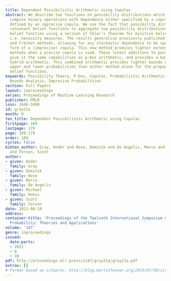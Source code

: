 ```yaml
---
title: Dependent Possibilistic Arithmetic using Copulas
abstract: We describe two functions on possibility distributions which allow one to
  compute binary operations with dependence either specified by a copula or partially
  defined by an imprecise copula. We use the fact that possibility distributions are
  consonant belief functions to aggregate two possibility distributions into a bivariate
  belief function using a version of Sklar’s theorem for minitive belief functions,
  i.e. necessity measures. The results generalise previously published independent
  and Fréchet methods, allowing for any stochastic dependence to be specified in the
  form of a (imprecise) copula. This new method produces tighter extensions than previous
  methods when a precise copula is used. These latest additions to possibilistic arithmetic
  give it the same capabilities as p-box arithmetic, and provides a basis for a p-box/possibility
  hybrid arithmetic. This combined arithmetic provides tighter bounds on the exact
  upper and lower probabilities than either method alone for the propagation of general
  belief functions.
keywords: Possibility Theory, P-box, Copulas, Probabilistic Arithmetic, Probability
  Bounds Analysis, Imprecise Probabilities
section: Full Papers
layout: inproceedings
series: Proceedings of Machine Learning Research
publisher: PMLR
issn: 2640-3498
id: gray21a
month: 0
tex_title: Dependent Possibilistic Arithmetic using Copulas
firstpage: 169
lastpage: 179
page: 169-179
order: 169
cycles: false
bibtex_author: Gray, Ander and Hose, Dominik and De Angelis, Marco and Hanss, Michael
  and Ferson, Scott
author:
- given: Ander
  family: Gray
- given: Dominik
  family: Hose
- given: Marco
  family: De Angelis
- given: Michael
  family: Hanss
- given: Scott
  family: Ferson
date: 2021-08-18
address:
container-title: 'Proceedings of the Twelveth International Symposium on Imprecise
  Probability: Theories and Applications'
volume: '147'
genre: inproceedings
issued:
  date-parts:
  - 2021
  - 8
  - 18
pdf: http://proceedings.mlr.press/v147/gray21a/gray21a.pdf
extras: []
# Format based on citeproc: http://blog.martinfenner.org/2013/07/30/citeproc-yaml-for-bibliographies/
---
```

